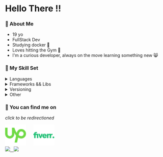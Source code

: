 <head>
  <link rel="stylesheet" href="./index.css">
</head>

<h1>Hello There !!</h1>

### 💫 About Me
- 19 yo
- FullStack Dev
- Studying docker 🐋
- Loves hitting the Gym 💪
- I'm a curious developer, always on the move learning something new 😸

### 🔮 My Skill Set
<details>
  <summary>Languages</summary><br/>
  &nbsp;&nbsp;&nbsp;&nbsp;&nbsp;&nbsp;<span>
    <img src="https://img.shields.io/badge/javascript-%23F7DF1E.svg?style=for-the-badge">&nbsp;
    <img src="https://img.shields.io/badge/html-%23E34F26.svg?style=for-the-badge">&nbsp;
    <img src="https://img.shields.io/badge/css-%231572B6.svg?style=for-the-badge">&nbsp;
    <img src="https://img.shields.io/badge/java-%23F80000.svg?style=for-the-badge">&nbsp;
    <img src="https://img.shields.io/badge/python-%233776AB.svg?style=for-the-badge">
  </span>
</details>

<details>
  <summary>Frameworks && Libs</summary><br/>
  &nbsp;&nbsp;&nbsp;&nbsp;&nbsp;&nbsp;<span>
    <img src="https://img.shields.io/badge/react-%2361DAFB.svg?style=for-the-badge">&nbsp;
    <img src="https://img.shields.io/badge/vue-%234FC08D.svg?style=for-the-badge">&nbsp;
    <img src="https://img.shields.io/badge/tailwind-%2306B6D4.svg?style=for-the-badge">&nbsp;
    <img src="https://img.shields.io/badge/node-%23339933.svg?style=for-the-badge">&nbsp;
    <img src="https://img.shields.io/badge/express-%23000000.svg?style=for-the-badge">&nbsp;
    <img src="https://img.shields.io/badge/spring-%236DB33F.svg?style=for-the-badge">
  </span>
</details>

<details>
  <summary>Versioning</summary><br/>
  &nbsp;&nbsp;&nbsp;&nbsp;&nbsp;&nbsp;<span>
    <img src="https://img.shields.io/badge/git-%23F05032.svg?style=for-the-badge">&nbsp;
    <img src="https://img.shields.io/badge/github-%23181717.svg?style=for-the-badge">
  </span>
</details>

<details>
  <summary>Other</summary><br/>
  &nbsp;&nbsp;&nbsp;&nbsp;&nbsp;&nbsp;<span>
    <img src="https://img.shields.io/badge/vscode-%23007ACC.svg?style=for-the-badge">&nbsp;
    <img src="https://img.shields.io/badge/figma-%23F24E1E.svg?style=for-the-badge">&nbsp;
    <img src="https://img.shields.io/badge/firebase-%23FFCA28.svg?style=for-the-badge">&nbsp;
    <img src="https://img.shields.io/badge/netlify-%2300C7B7.svg?style=for-the-badge">&nbsp;
    <img src="https://img.shields.io/badge/supabase-%233FCF8E.svg?style=for-the-badge">&nbsp;
  </span>
</details>

### 🤙 You can find me on
*click to be redirectioned*
<div id="socials">
  <a href="https://www.upwork.com/freelancers/~01f1f01a305d025a88"><img src="./res/upwork.svg"  width="68px"/></a>&nbsp;&nbsp;&nbsp;&nbsp;&nbsp;
  <a id="fiverr" href="https://www.fiverr.com/emanuelmarquis?up_rollout=true"><img src="./res/fiverr.svg"  width="68"/></a>
</div>


<div>
  <a href="https://github.com/emanuelmarquis"/>
  <img height="180rem" src="https://github-readme-stats.vercel.app/api?username=emanuelmarquis&show_icons=true&theme=omni&rank_icon=github"/>&nbsp;&nbsp;
  <img height="180rem" src="https://github-readme-stats.vercel.app/api/top-langs/?username=emanuelmarquis&layout=compact&show_icons=true&theme=omni&langs_count=5"/>
</div>
